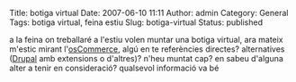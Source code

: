 Title: botiga virtual
Date: 2007-06-10 11:11
Author: admin
Category: General
Tags: botiga virtual, feina estiu
Slug: botiga-virtual
Status: published

a la feina on treballaré a l'estiu volen muntar una botiga virtual, ara mateix m'estic mirant l'<a href="http://www.oscommerce.com/" target="_blank" rel="noopener">osCommerce</a>, algú en te referències directes? alternatives (<a href="http://drupal.org/" target="_blank" rel="noopener">Drupal</a> amb extensions o d'altres)? n'heu muntat cap? en sabeu d'alguna alter a tenir en consideració? qualsevol informació va bé
